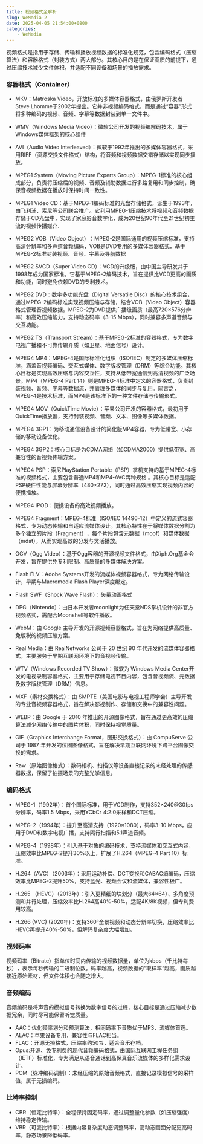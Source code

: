 ```yaml
---
title: 视频格式全解析
slug: WeMedia-2
date: 2025-04-05 21:54:00+0800
categories:
    - WeMedia
---
```


视频格式是指用于存储、传输和播放视频数据的标准化规范，包含编码格式​（压缩算法）和容器格式​（封装方式）两大部分。其核心目的是在保证画质的前提下，通过压缩技术减少文件体积，并适配不同设备和场景的播放需求。

### ​容器格式（Container）
- MKV：Matroska Video，开放标准的多媒体容器格式，由俄罗斯开发者Steve Lhomme于2002年提出。它并非视频编码格式，而是通过“容器”形式将多种编码的视频、音频、字幕等数据封装到单一文件中。

- WMV（Windows Media Video）：微软公司开发的视频编解码技术，属于Windows媒体框架的核心组件
- AVI（Audio Video Interleaved）：微软于1992年推出的多媒体容器格式，采用RIFF（资源交换文件格式）结构，将音频和视频数据交错存储以实现同步播放。
- MPEG1 System（Moving Picture Experts Group）：MPEG-1标准的核心组成部分，负责将压缩后的视频、音频及辅助数据进行多路复用和同步控制，确保音视频数据在播放时保持时间一致性。
- MPEG1 Video CD：基于MPEG-1编码标准的光盘存储格式，诞生于1993年，由飞利浦、索尼等公司联合推广。它利用MPEG-1压缩技术将视频和音频数据存储于CD光盘中，实现了家庭影音数字化，成为20世纪90年代至21世纪初主流的视频传播媒介.
- MPEG2 VOB（Video Object）​：MPEG-2​是国际通用的视频压缩标准，支持高清分辨率和多声道音频编码，​VOB​是DVD专用的多媒体容器格式，基于MPEG-2标准封装视频、音频、字幕及导航数据
- MPEG2 SVCD（Super Video CD）：​VCD的升级版，由中国主导研发并于1998年成为国家标准。它基于MPEG-2编码技术，旨在提供比VCD更高的画质和功能，同时避免依赖DVD的专利技术。
- MPEG2 DVD：数字多功能光盘（Digital Versatile Disc）的核心技术组合，通过MPEG-2编码标准实现视频压缩与存储，结合VOB（Video Object）容器格式管理音视频数据。MPEG-2为DVD提供广播级画质（最高720×576分辨率）和高效压缩能力，支持动态码率（3-15 Mbps），同时兼容多声道音频与交互功能。
- MPEG2 TS（Transport Stream）：基于MPEG-2标准的容器格式，专为数字电视广播和不可靠传输介质​（如卫星、地面信号）设计。
- MPEG4 MP4：​MPEG-4是国际标准化组织（ISO/IEC）制定的多媒体压缩标准，涵盖音视频编码、交互式媒体、数字版权管理（DRM）等综合功能。其核心目标是实现高效压缩与内容交互性，支持从低带宽通信到高清视频的广泛场景。​MP4​（MPEG-4 Part 14）则是MPEG-4标准中定义的容器格式，负责封装视频、音频、字幕等数据流，并管理多媒体的同步与复用。简言之，MPEG-4是技术标准，而MP4是该标准下的一种文件存储与传输形式。
- MPEG4 MOV（QuickTime Movie）：苹果公司开发的容器格式，最初用于QuickTime播放器，支持封装视频、音频、文本、图像等多媒体数据。
- MPEG4 3GP1：为移动通信设备设计的简化版MP4容器，专为低带宽、小存储的移动设备优化。
- MPEG4 3GP2：核心目标是为CDMA网络（如CDMA2000）提供低带宽、高兼容性的音视频传输方案。
- MPEG4 PSP：索尼PlayStation Portable（PSP）掌机支持的基于MPEG-4标准的视频格式，主要包含普通MP4和MP4-AVC两种规格
。其核心目标是适配PSP硬件性能与屏幕分辨率（480×272），同时通过高效压缩实现视频内容的便携播放。
- MPEG4 IPOD：便携设备的高效视频播放。
- MPEG4 Fragment：MPEG-4标准（ISO/IEC 14496-12）中定义的流式容器格式，专为动态传输和自适应流媒体设计。其核心特性在于将媒体数据分割为多个独立的片段（Fragment）​，每个片段包含元数据（moof）和媒体数据（mdat），从而实现高效的分发与灵活播放。
- OGV（Ogg Video）：基于Ogg容器的开源视频文件格式，由Xiph.Org基金会开发，旨在提供免专利限制、高质量的多媒体解决方案。
- Flash FLV：Adobe Systems开发的流媒体视频容器格式，专为网络传输设计，早期与Macromedia Flash Player深度绑定。
- Flash SWF（Shock Wave Flash）：矢量动画格式
- DPG（Nintendo）：由日本开发者moonlight为任天堂NDS掌机设计的非官方视频格式，需配合Moonshell等软件播放。
- WebM：由 Google 主导开发的开源视频容器格式，旨在为网络提供高质量、免版税的视频压缩方案。
- Real Media：由 RealNetworks 公司于 20 世纪 90 年代开发的流媒体容器格式，主要服务于早期互联网环境下的音视频传输。
- WTV（Windows Recorded TV Show）：微软为 ​Windows Media Center​ 开发的 ​电视录制容器格式，主要用于存储电视节目内容，包含音视频流、元数据及数字版权管理（DRM）信息。
- MXF（素材交换格式）：由 ​SMPTE（美国电影与电视工程师学会）​​ 主导开发的专业音视频容器格式，旨在解决影视制作、存储和交换中的兼容性问题。
- WEBP：由 Google 于 2010 年推出的开源图像格式，旨在通过更高效的压缩算法减少网络传输中的图片体积，同时保持视觉质量。
- GIF（Graphics Interchange Format，图形交换格式）：由 ​CompuServe 公司于 1987 年开发的位图图像格式，旨在解决早期互联网环境下跨平台图像交换的需求。
- Raw（原始图像格式）：数码相机、扫描仪等设备直接记录的未经处理的传感器数据，保留了拍摄场景的完整光学信息。

### 编码格式
- MPEG-1（1992年）：首个国际标准，用于VCD制作，支持352×240@30fps分辨率，码率1.5 Mbps，采用YCbCr 4:2:0采样和DCT压缩。

- MPEG-2（1994年）：提升至高清支持（1920×1080），码率3-10 Mbps，应用于DVD和数字电视广播，支持隔行扫描和5.1声道音频。
- MPEG-4（1998年）：引入基于对象的编码技术，支持流媒体和交互式内容，压缩效率比MPEG-2提升30%以上，扩展了H.264（MPEG-4 Part 10）标准。
- H.264（AVC）（2003年）：采用运动补偿、DCT变换和CABAC熵编码，压缩效率比MPEG-2提升50%，支持蓝光、视频会议和流媒体，兼容性极广。
- H.265 （HEVC）（2013年）：引入更精细的块划分（最大64×64）、多角度预测和并行处理，压缩效率比H.264高40%-50%，适配4K/8K视频，但专利费用较高。
- H.266 (VVC) (2020年)：支持360°全景视频和动态分辨率切换，压缩效率比HEVC再提升40%-50%，但解码复杂度大幅增加。

### 视频码率
视频码率（Bitrate）指单位时间内传输的视频数据量，单位为 ​kbps（千比特每秒）​，表示每秒传输的二进制位数。码率越高，视频数据的“取样率”越高，画质越接近原始素材，但文件体积也会随之增大。

### 音频编码
音频编码是将声音的模拟信号转换为数字信号的过程，核心目标是通过压缩减少数据冗余，同时尽可能保留听觉质量。
- AAC：优化频率划分和预测算法，相同码率下音质优于MP3，流媒体首选。
- ALAC：苹果设备专用，兼容性与FLAC相当。
- FLAC：开源无损格式，压缩率约50%，适合音乐存档。
- Opus:开源、免专利费的现代音频编码格式，由国际互联网工程任务组（IETF）标准化，专为满足从语音通话到高保真音乐流媒体的多样化需求设计。
- PCM（脉冲编码调制）：未经压缩的原始音频格式，直接记录模拟信号的采样值，属于无损编码。

### 比特率控制
- CBR（恒定比特率）：全程保持固定码率，通过调整量化参数（如压缩强度）维持稳定传输。
- VBR（可变比特率）：根据内容复杂度动态调整码率，高动态画面分配更高码率，静态场景降低码率。
